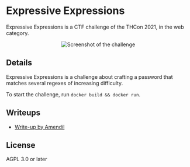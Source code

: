 # Expressive Expressions

Expressive Expressions is a CTF challenge of the THCon 2021, in the web category.

<p align="center">
  <img src="https://repository-images.githubusercontent.com/376939673/667e3100-cd61-11eb-9445-205cda5c6f7f" alt="Screenshot of the challenge">
</p>

## Details

Expressive Expressions is a challenge about crafting a password that matches several regexes of increasing difficulty.

To start the challenge, run `docker build && docker run`.

## Writeups

* [Write-up by Amendil](https://ctftime.org/writeup/28790)

## License

AGPL 3.0 or later
